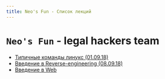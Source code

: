 ```yaml
---
title: Neo's Fun - Список лекций
---
```


# `Neo's Fun` - legal hackers team

* [Типичные команды линукс (01.09.18)](18.09.01_less)
* [Введение в Reverse-engineering (08.09.18)](18.09.08_less)
* [Введение в Web](18.09.22_less)
